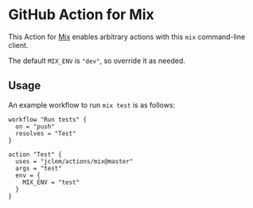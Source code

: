 # GitHub Action for Mix

This Action for [Mix](https://hexdocs.pm/mix/Mix.html) enables arbitrary actions with this `mix` command-line client.

The default `MIX_ENV` is `"dev"`, so override it as needed.

## Usage

An example workflow to run `mix test` is as follows:

```hcl
workflow "Run tests" {
  on = "push"
  resolves = "Test"
}

action "Test" {
  uses = "jclem/actions/mix@master"
  args = "test"
  env = {
    MIX_ENV = "test"
  }
}
```
